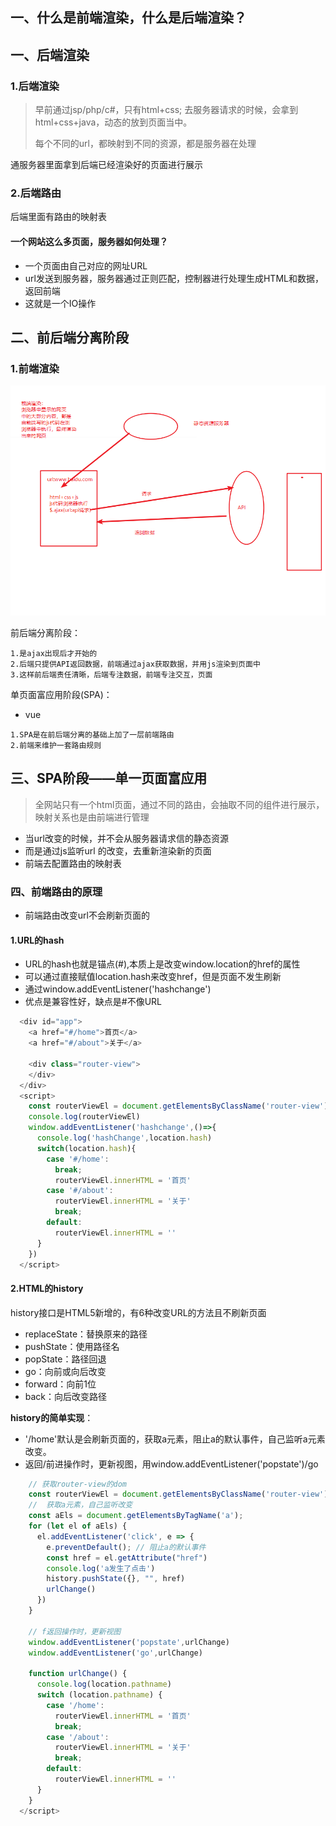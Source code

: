## 一、什么是前端渲染，什么是后端渲染？

## 一、后端渲染

### 1.后端渲染

> 早前通过jsp/php/c#，只有html+css; 去服务器请求的时候，会拿到html+css+java，动态的放到页面当中。
>
> 每个不同的url，都映射到不同的资源，都是服务器在处理

通服务器里面拿到后端已经渲染好的页面进行展示

### 2.后端路由

后端里面有路由的映射表

#### 一个网站这么多页面，服务器如何处理？

- 一个页面由自己对应的网址URL
- url发送到服务器，服务器通过正则匹配，控制器进行处理生成HTML和数据，返回前端
- 这就是一个IO操作

## 二、前后端分离阶段

### 1.前端渲染

![前后端分离](./images/fontend.png)

前后端分离阶段：

```
1.是ajax出现后才开始的
2.后端只提供API返回数据，前端通过ajax获取数据，并用js渲染到页面中
3.这样前后端责任清晰，后端专注数据，前端专注交互，页面
```

单页面富应用阶段(SPA)：

- vue

```
1.SPA是在前后端分离的基础上加了一层前端路由
2.前端来维护一套路由规则
```

## 三、SPA阶段——单一页面富应用

> 全网站只有一个html页面，通过不同的路由，会抽取不同的组件进行展示，映射关系也是由前端进行管理

- 当url改变的时候，并不会从服务器请求信的静态资源
- 而是通过js监听url 的改变，去重新渲染新的页面
- 前端去配置路由的映射表

### 四、前端路由的原理

- 前端路由改变url不会刷新页面的

#### 1.URL的hash

- URL的hash也就是锚点(#),本质上是改变window.location的href的属性
- 可以通过直接赋值location.hash来改变href，但是页面不发生刷新
- 通过window.addEventListener('hashchange')
- 优点是兼容性好，缺点是#不像URL

```js
  <div id="app">
    <a href="#/home">首页</a>
    <a href="#/about">关于</a>

    <div class="router-view">
    </div>
  </div>
  <script>
    const routerViewEl = document.getElementsByClassName('router-view')[0]
    console.log(routerViewEl)
    window.addEventListener('hashchange',()=>{
      console.log('hashChange',location.hash)
      switch(location.hash){
        case '#/home':
          break;
          routerViewEl.innerHTML = '首页'
        case '#/about':
          routerViewEl.innerHTML = '关于'
          break;
        default:
          routerViewEl.innerHTML = ''
      }
    })
  </script>
```

#### 2.HTML的history

history接口是HTML5新增的，有6种改变URL的方法且不刷新页面

- replaceState：替换原来的路径
- pushState：使用路径名
- popState：路径回退
- go：向前或向后改变
- forward：向前1位
- back：向后改变路径



**history的简单实现**：

- '/home'默认是会刷新页面的，获取a元素，阻止a的默认事件，自己监听a元素改变。
- 返回/前进操作时，更新视图，用window.addEventListener('popstate')/go

```js
    // 获取router-view的dom
    const routerViewEl = document.getElementsByClassName('router-view')[0]
    //  获取a元素，自己监听改变
    const aEls = document.getElementsByTagName('a');
    for (let el of aEls) {
      el.addEventListener('click', e => {
        e.preventDefault(); // 阻止a的默认事件
        const href = el.getAttribute("href")
        console.log('a发生了点击')
        history.pushState({}, "", href)
        urlChange()
      })
    }

    // f返回操作时，更新视图
    window.addEventListener('popstate',urlChange)
    window.addEventListener('go',urlChange)

    function urlChange() {
      console.log(location.pathname)
      switch (location.pathname) {
        case '/home':
          routerViewEl.innerHTML = '首页'
          break;
        case '/about':
          routerViewEl.innerHTML = '关于'
          break;
        default:
          routerViewEl.innerHTML = ''
      }
    }
  </script>
```

